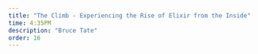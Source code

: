 ```yaml
---
title: "The Climb - Experiencing the Rise of Elixir from the Inside"
time: 4:35PM
description: "Bruce Tate"
order: 16
---
```

